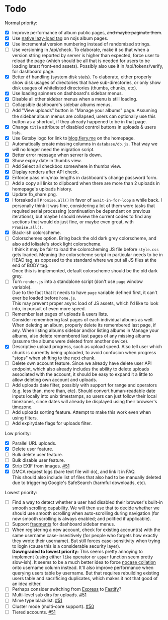 # Todo

Normal priority:

* [x] Improve performance of album public pages, ~~and maybe paginate them~~.
* [x] Use [native lazy-load tag](https://web.dev/native-lazy-loading) on nojs album pages.
* [x] Use incremental version numbering instead of randomized strings.
* [ ] Use versioning in /api/check. To elaborate, make it so that when a version string reported by server is higher than expected, force user to reload the page (which should be all that is needed for users to be loading latest front-end assets). Possibly also use it in /api/tokens/verify, for dashboard page.
* [x] Better `df` handling (system disk stats). To elaborate, either properly show disk usages of directories that have sub-directories, or only show disk usages of whitelisted directories (thumbs, chunks, etc).
* [x] Use loading spinners on dashboard's sidebar menus.
* [x] Disable all other sidebar menus when a menu is still loading.
* [ ] Collapsible dashboard's sidebar albums menus.
* [ ] Add "View uploads" button in "Manage your albums" page. Assuming the sidebar album menus are collapsed, users can optionally use this button as a shortcut, if they already happened to be in that page.
* [x] Change `title` attribute of disabled control buttons in uploads & users lists.
* [x] Use Gatsby logo for link to [blog.fiery.me](https://blog.fiery.me/) on the homepage.
* [ ] Automatically create missing columns in `database/db.js`. That way we will no longer need the migration script.
* [x] Better error message when server is down.
* [x] Show expiry date in thumbs view.
* [ ] Add Select all checkbox somewhere in thumbs view.
* [x] Display renders after API check.
* [x] Enforce pass min/max lengths in dashboard's change password form.
* [ ] Add a copy all links to clipboard when there are more than 2 uploads in homepage's uploads history.
* [x] Update fb_share.png.
* [x] I forsaked all `Promise.all()` in favor of `await-in-for-loop` a while back. I personally think it was fine, considering a lot of them were tasks that required serial processing (continuation be dependant on previous iterations), but maybe I should review the current codes to find any sections that would do just fine, or maybe even great, with `Promise.all()`.
* [x] Black-ish colorscheme.
* [ ] Colorschemes option. Bring back the old dark grey colorscheme, and also add lolisafe's stock light colorscheme.  
I think it may be fair to load the colorscheming JS file before `style.css` gets loaded. Meaning the colorscheme script in particular needs to be in HEAD tag, as opposed to the standard where we put all JS files at the end of BODY tag.  
Once this is implemented, default colorscheme should be the old dark grey.
* [ ] Turn `render.js` into a standalone script (don't use `page` window variable).  
Due to the fact that it needs to have `page` variable defined first, it can't ever be loaded before `home.js`.  
This may prevent proper async load of JS assets, which I'd like to look into, in pursuit of even more speed.
* [ ] Remember last pages of uploads & users lists.  
Consider remembering last pages of each individual albums as well. When deleting an album, properly delete its remembered last page, if any. When listing albums sidebar and/or listing albums in Manage your albums, also delete remembered last pages of any missing albums (assume the albums were deleted from another device).
* [x] Descriptive upload progress, such as upload speed. Also tell user which chunk is currently being uploaded, to avoid confusion when progress "stops" when shifting to the next chunk.
* [ ] Delete own account feature. Since we already have delete user API endpoint, which also already includes the ability to delete uploads associated with the account, it should be easy to expand it a little to allow deleting own account and uploads.
* [ ] Add uploads date filter, possibly with support for range and operators (e.g. less than, more than, etc). Should convert human-readable date inputs locally into unix timestamps, so users can just follow their local timezones, since dates will already be displayed using their browser's timezone.
* [ ] Add uploads sorting feature. Attempt to make this work even when using filters.
* [ ] Add expirydate flags for uploads filter.

Low priority:

* [x] Parallel URL uploads.
* [x] Delete user feature.
* [ ] Bulk delete user feature.
* [ ] Bulk disable user feature.
* [x] Strip EXIF from images. [#51](https://github.com/BobbyWibowo/lolisafe/issues/51)
* [x] DMCA request logs (bare text file will do), and link it in FAQ.  
This should also include list of files that also had to be manually deleted due to triggering Google's SafeSearch (harmful downloads, etc).

Lowest priority:

* [ ] Find a way to detect whether a user had disabled their browser's built-in smooth scrolling capability. We will then use that to decide whether we should use smooth scrolling when auto-scrolling during navigation (for now smooth scrolling is always enabled; and polified if applicable).
* [ ] Support [fragments](https://developer.mozilla.org/en-US/docs/Web/HTTP/Basics_of_HTTP/Identifying_resources_on_the_Web#Fragment) for dashboard sidebar menus.
* [ ] When registering a new account, check for existing account(s) with the same username case-insesitively (for people who forgets how exactly they wrote their username). But still forces case-sensitivity when trying to login (cause this is a considerable security layer).  
**Downgraded to lowest priority:** This seems pretty annoying to implement (using either `like` operator or `upper` function seem pretty slow-ish). It seems to be a much better idea to force [nocase collation](https://www.sqlite.org/datatype3.html#collating_sequences) onto username column instead. It'll also improve performance when querying users table by username. But that requires rebuilding existing users table and sacrificing duplicates, which makes it not that good of an idea either.
* [ ] Perhaps consider switching from [Express](https://github.com/expressjs/express) to [Fastify](https://github.com/fastify/fastify)?
* [ ] Multi-level sub dirs for uploads. [#51](https://github.com/BobbyWibowo/lolisafe/issues/51)
* [ ] Mime type blacklist. [#51](https://github.com/BobbyWibowo/lolisafe/issues/51)
* [ ] Cluster mode (multi-core support). [#50](https://github.com/BobbyWibowo/lolisafe/issues/50)
* [ ] Tiered accounts. [#51](https://github.com/BobbyWibowo/lolisafe/issues/51)
